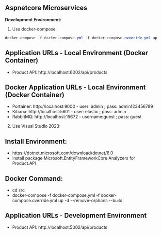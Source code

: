 ## Aspnetcore Microservices


**Development Environment:**

1. Use docker-compose
```Powershell
docker-compose -f docker-compose.yml -f docker-compose.ovveride.yml up -d --remove-orphans
```

## Application URLs - Local Environment (Docker Container)
- Product API: http://localhost:6002/api/products

## Docker Application URLs - Local Environment (Docker Container)
- Portainer: http://localhost:9000 - user: admin ; pass: admin123456789
- Kibana: http://localhost:5601 - user: elastic ; pass: admin
- RabbitMQ: http://localhost:15672 - username:guest ; pass: guest

2. Use Visual Studio 2023:
## Install Environment:
- https://dotnet.microsoft.com/download/dotnet/6.0
- Install package Microsoft.EntityFrameworkCore.Analyzers for Product.API

## Docker Command: 
- cd src
- docker-compose -f docker-compose.yml -f docker-compose.override.yml up -d --remove-orphans --build
## Application URLs - Development Environment
- Product API: http://localhost:5002/api/products
